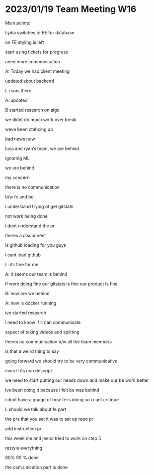 # 2023/01/19 Team Meeting W16

Main points:

Lydia switches to BE for database

on FE styling is left

start using tickets for progress

need more communication

A: Today we had client meeting

updated about backend

L i was there

A: updated

B started research on algo 

we didnt do much work over break

weve been ctahcing up

bad news now

luca and ryan’s team, we are behind

ignoring ML

we are behind

my concern 

there is no communication

b/w fe and be

i understand trying ot get gitstats 

not work being done

i dont understand the pr

theres a disconnent

is github loading for you guys

i cant load github

L: its fine for me

A: it seems our team is behind

if were doing fine our gitstats is fine our product is fine

B: how are we behind

A: how is docker running

ive started research

i need to know if it can communicate

aspect of taking videos and splitting

theres no communication b/w all the team members

is that a weird thing to say

going forward we should try to be very communicative

even if its non descript

we need to start putting our heads down and make our be work better

ive been doing it because i felt be was behind

i dont have a guage of how fe is doing so i cant critique

L should we talk about fe part

the prs that you set it was to set up repo pr

add instruction pr

this week me and jeena tried to work on step 5

restyle everything

80% 90 % done

the com,unication part is done

